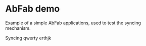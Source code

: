# AbFab demo

Example of a simple AbFab applications, used to test the syncing mechanism.

Syncing qwerty erthjk
